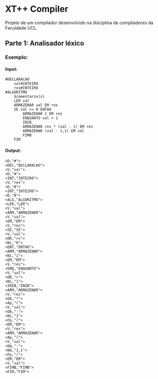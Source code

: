 # XT++ Compiler
Projeto de um compilador desenvolvido na disciplina de compiladores da Faculdade UCL.

## Parte 1: Analisador léxico
### Exemplo:
#### Input:
```
#DECLARACAO
    val#INTEIRO
    res#INTEIRO
#ALGORITMO
    $comentario(s)
    LER val
    ARMAZENAR val EM res
    SE val >= 0 ENTAO
        ARMAZENAR 1 EM res
        ENQUANTO val > 1
        INIB
        ARMAZENAR res * (val - 1) EM res
        ARMAZENAR (val - 1,1) EM val
        FIMB
    FIM
```

#### Output:
```
<D,"#">
<DEC,"DECLARACAO">
<V,"val">
<D,"#">
<INT,"INTEIRO">   
<V,"res">
<D,"#">
<INT,"INTEIRO">   
<D,"#">
<ALG,"ALGORITMO"> 
<LER,"LER">       
<V,"val">
<ARM,"ARMAZENAR"> 
<V,"val">
<EM,"EM">
<V,"res">
<SE,"SE">
<V,"val">
<OR,">=">
<Ni,"0">
<ENT,"ENTAO">
<ARM,"ARMAZENAR">
<Ni,"1">
<EM,"EM">
<V,"res">
<ENQ,"ENQUANTO">
<V,"val">
<OR,">">
<Ni,"1">
<INIB,"INIB">
<ARM,"ARMAZENAR">
<V,"res">
<OA,"*">
<Ap,"(">
<V,"val">
<OA,"-">
<Ni,"1">
<Fp,")">
<EM,"EM">
<V,"res">
<ARM,"ARMAZENAR">
<Ap,"(">
<V,"val">
<OA,"-">
<Nd,"1,1">
<Fp,")">
<EM,"EM">
<V,"val">
<FIMB,"FIMB">
<FIM,"FIM">
```